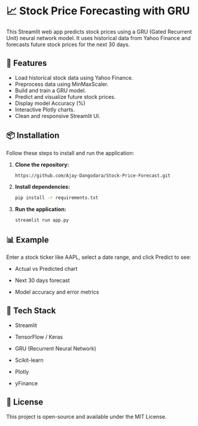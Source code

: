 # 📈 Stock Price Forecasting with GRU

This Streamlit web app predicts stock prices using a GRU (Gated Recurrent Unit) neural network model. It uses historical data from Yahoo Finance and forecasts future stock prices for the next 30 days.

## 🚀 Features

- Load historical stock data using Yahoo Finance.
- Preprocess data using MinMaxScaler.
- Build and train a GRU model.
- Predict and visualize future stock prices.
- Display model Accuracy (%)
- Interactive Plotly charts.
- Clean and responsive Streamlit UI.

## 📦 Installation

Follow these steps to install and run the application:

1. **Clone the repository:**
   ```bash
   https://github.com/Ajay-Dangodara/Stock-Price-Forecast.git
   ```
2. **Install dependencies:**
   ```bash
   pip install -r requirements.txt
   ```
3. **Run the application:**
   ```bash
   streamlit run app.py
   ```

## 📊 Example
Enter a stock ticker like AAPL, select a date range, and click Predict to see:

- Actual vs Predicted chart

- Next 30 days forecast

- Model accuracy and error metrics

## 🧠 Tech Stack
- Streamlit

- TensorFlow / Keras

- GRU (Recurrent Neural Network)

- Scikit-learn

- Plotly

- yFinance

## 📝 License
This project is open-source and available under the MIT License.